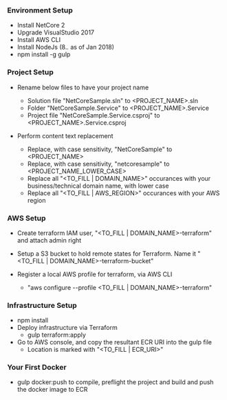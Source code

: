 ### Environment Setup

* Install NetCore 2
* Upgrade VisualStudio 2017
* Install AWS CLI
* Install NodeJs (8.*.* as of Jan 2018)
* npm install -g gulp


### Project Setup

* Rename below files to have your project name
  * Solution file "NetCoreSample.sln" to <PROJECT_NAME>.sln
  * Folder "NetCoreSample.Service" to <PROJECT_NAME>.Service
  * Project file "NetCoreSample.Service.csproj" to <PROJECT_NAME>.Service.csproj
 
* Perform content text replacement
  * Replace, with case sensitivity, "NetCoreSample" to <PROJECT_NAME> 
  * Replace, with case sensitivity, "netcoresample" to <PROJECT_NAME_LOWER_CASE> 
  * Replace all "<TO_FILL | DOMAIN_NAME>" occurances with your business/technical domain name, with lower case
  * Replace all "<TO_FILL | AWS_REGION>" occurances with your AWS region


### AWS Setup

* Create terraform IAM user, "<TO_FILL | DOMAIN_NAME>-terraform" and attach admin right
* Setup a S3 bucket to hold remote states for Terraform. Name it "<TO_FILL | DOMAIN_NAME>-terraform-bucket"

* Register a local AWS profile for terraform, via AWS CLI 
  * "aws configure --profile <TO_FILL | DOMAIN_NAME>-terraform"


### Infrastructure Setup

* npm install
* Deploy infrastructure via Terraform
  * gulp terraform:apply
* Go to AWS console, and copy the resultant ECR URI into the gulp file
  * Location is marked with "<TO_FILL | ECR_URI>"


### Your First Docker 

* gulp docker:push to compile, preflight the project and build and push the docker image to ECR
